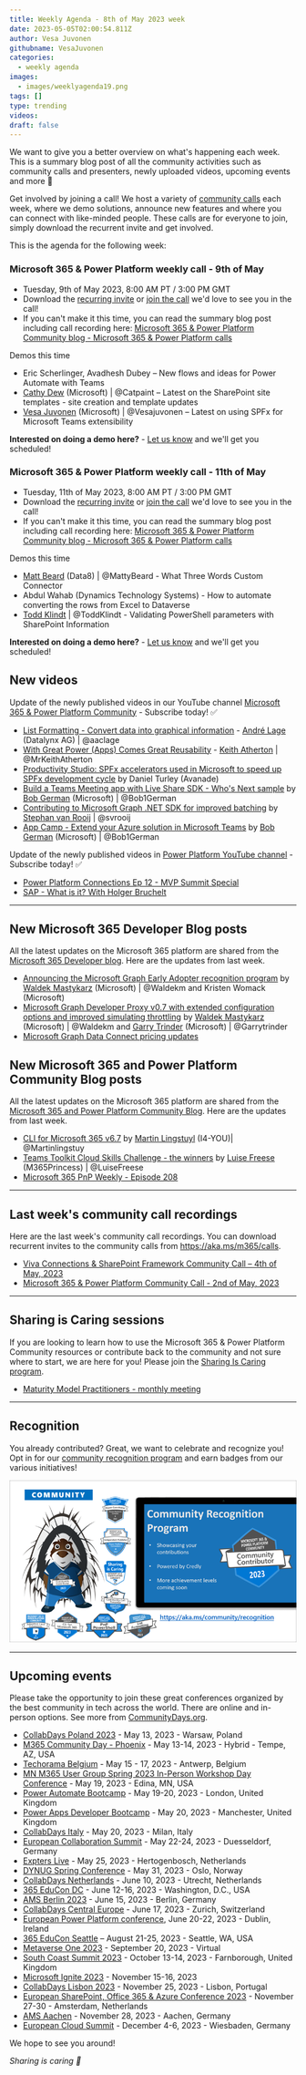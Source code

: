 ```yaml
---
title: Weekly Agenda - 8th of May 2023 week
date: 2023-05-05T02:00:54.811Z
author: Vesa Juvonen
githubname: VesaJuvonen
categories:
  - weekly agenda
images:
  - images/weeklyagenda19.png
tags: []
type: trending
videos:
draft: false
---
```


We want to give you a better overview on what's happening each week. This is a summary blog post of all the community activities such as community calls and presenters, newly uploaded videos, upcoming events and more 🚀

Get involved by joining a call! We host a variety of [community calls](https://aka.ms/community/calls) each week, where we demo solutions, announce new features and where you can connect with like-minded people. These calls are for everyone to join, simply download the recurrent invite and get involved.

This is the agenda for the following week:

### Microsoft 365 & Power Platform weekly call - 9th of May

* Tuesday, 9th of May 2023, 8:00 AM PT / 3:00 PM GMT
* Download the [recurring invite](https://aka.ms/m365-dev-call) or [join the call](https://aka.ms/m365-dev-call-join) we'd love to see you in the call!
* If you can't make it this time, you can read the summary blog post including call recording here: [Microsoft 365 & Power Platform Community blog - Microsoft 365 & Power Platform calls](https://pnp.github.io/blog/categories/microsoft-365-platform-call/)

Demos this time

* Eric Scherlinger, Avadhesh Dubey – New flows and ideas for Power Automate with Teams
* [Cathy Dew](https://twitter.com/catpaint1) (Microsoft) | @Catpaint – Latest on the SharePoint site templates - site creation and template updates
* [Vesa Juvonen](https://twitter.com/vesajuvonen) (Microsoft) | @Vesajuvonen – Latest on using SPFx for Microsoft Teams extensibility


**Interested on doing a demo here?** - [Let us know](https://aka.ms/community/request/demo) and we'll get you scheduled!

### Microsoft 365 & Power Platform weekly call - 11th of May

* Tuesday, 11th of May 2023, 8:00 AM PT / 3:00 PM GMT
* Download the [recurring invite](https://aka.ms/m365-dev-call) or [join the call](https://aka.ms/m365-dev-call-join) we'd love to see you in the call!
* If you can't make it this time, you can read the summary blog post including call recording here: [Microsoft 365 & Power Platform Community blog - Microsoft 365 & Power Platform calls](https://pnp.github.io/blog/categories/microsoft-365-platform-call/)

Demos this time

* [Matt Beard](https://twiter.com/mattybeard) (Data8) | @MattyBeard - What Three Words Custom Connector
* Abdul Wahab (Dynamics Technology Systems) - How to automate converting the rows from Excel to Dataverse
* [Todd Klindt](https://twitter.com/toddklindt) | @ToddKlindt - Validating PowerShell parameters with SharePoint Information


**Interested on doing a demo here?** - [Let us know](https://aka.ms/community/request/demo) and we'll get you scheduled!

## New videos 

Update of the newly published videos in our YouTube channel [Microsoft 365 & Power Platform Community](https://www.youtube.com/channel/UC_mKdhw-V6CeCM7gTo_Iy7w) - Subscribe today! ✅

* [List Formatting - Convert data into graphical information](https://www.youtube.com/watch?v=5wxlN0wlO_g) - [André Lage](https://twitter.com/aaclage) (Datalynx AG) | @aaclage
* [With Great Power (Apps) Comes Great Reusability](https://www.youtube.com/watch?v=vET3pNSyUA8) - [Keith Atherton](https://twitter.com/MrKeithAtherton) | @MrKeithAtherton
* [Productivity Studio: SPFx accelerators used in Microsoft to speed up SPFx development cycle](https://www.youtube.com/watch?v=aMzfCvYmktM) by Daniel Turley (Avanade)
* [Build a Teams Meeting app with Live Share SDK - Who's Next sample](https://www.youtube.com/watch?v=anTDluFV-U8) by [Bob German](https://twitter.com/Bob1German) (Microsoft) | @Bob1German
* [Contributing to Microsoft Graph .NET SDK for improved batching](https://www.youtube.com/watch?v=E3SkCZS5ii4) by [Stephan van Rooij](https://twitter.com/svrooij) | @svrooij
* [App Camp - Extend your Azure solution in Microsoft Teams](https://www.youtube.com/watch?v=PpxBTGKxRn8) by [Bob German](https://twitter.com/Bob1German) (Microsoft) | @Bob1German


Update of the newly published videos in [Power Platform YouTube channel](https://www.youtube.com/@mspowerplatform) - Subscribe today! ✅


* [Power Platform Connections Ep 12 - MVP Summit Special](https://www.youtube.com/watch?v=PnR0L0VMhlc)
* [SAP - What is it? With Holger Bruchelt](https://www.youtube.com/watch?v=k_bi5411Bzk)

---

## New Microsoft 365 Developer Blog posts

All the latest updates on the Microsoft 365 platform are shared from the [Microsoft 365 Developer blog](https://devblogs.microsoft.com/microsoft365dev/). Here are the updates from last week.

* [Announcing the Microsoft Graph Early Adopter recognition program](https://devblogs.microsoft.com/microsoft365dev/microsoft-graph-early-adopter-recognition-program/) by [Waldek Mastykarz](https://twitter.com/waldekm) (Microsoft) | @Waldekm and Kristen Womack (Microsoft)
* [Microsoft Graph Developer Proxy v0.7 with extended configuration options and improved simulating throttling](https://devblogs.microsoft.com/microsoft365dev/microsoft-graph-developer-proxy-v0-7-extended-configuration-options-improved-simulating-throttling/) by [Waldek Mastykarz](https://twitter.com/waldekm) (Microsoft) | @Waldekm and [Garry Trinder](https://twitter.com/garrytrinder) (Microsoft) | @Garrytrinder
* [Microsoft Graph Data Connect pricing updates ](https://devblogs.microsoft.com/microsoft365dev/microsoft-graph-data-connect-pricing-updates/)


## New Microsoft 365 and Power Platform Community Blog posts

All the latest updates on the Microsoft 365 platform are shared from the [Microsoft 365 and Power Platform Community Blog](https://pnp.github.io/blog/). Here are the updates from last week.

* [CLI for Microsoft 365 v6.7](https://pnp.github.io/blog/cli-for-microsoft-365/cli-for-microsoft-365-v6-7/) by [Martin Lingstuyl](https://twitter.com/martinlingstuyl) (I4-YOU)| @Martinlingstuy
* [Teams Toolkit Cloud Skills Challenge - the winners](https://pnp.github.io/blog/post/teams-toolkit-cloud-skills-challenge-winners/) by [Luise Freese](https://twitter.com/LuiseFreese) (M365Princess) | @LuiseFreese
* [Microsoft 365 PnP Weekly - Episode 208](https://pnp.github.io/blog/microsoft-365-pnp-weekly/episode-208/)

---

## Last week's community call recordings

Here are the last week's community call recordings. You can download recurrent invites to the community calls from https://aka.ms/m365/calls.

* [Viva Connections & SharePoint Framework Community Call – 4th of May, 2023](https://pnp.github.io/blog/microsoft-viva-and-spfx-community-call/2023-05-04/)
* [Microsoft 365 & Power Platform Community Call - 2nd of May, 2023](https://pnp.github.io/blog/microsoft-365-platform-community-call/2023-05-02/)

---

## Sharing is Caring sessions

If you are looking to learn how to use the Microsoft 365 & Power Platform Community resources or contribute back to the community and not sure where to start, we are here for you! Please join the [Sharing Is Caring program](https://pnp.github.io/sharing-is-caring/).

* [Maturity Model Practitioners - monthly meeting](https://aka.ms/mm4m365/invite)

---

## Recognition

You already contributed? Great, we want to celebrate and recognize you! Opt in for our [community recognition program](https://pnp.github.io/recognitionprogram/) and earn badges from our various initiatives! 

![together-221201.png](images/community-recognization-program.png)


---

## Upcoming events

Please take the opportunity to join these great conferences organized by the best community in tech across the world. There are online and in-person options. See more from [CommunityDays.org](https://www.communitydays.org/).

* [CollabDays Poland 2023](https://www.communitydays.org/event/2023-05-13/collabdays-poland-2023) - May 13, 2023 - Warsaw, Poland
* [M365 Community Day - Phoenix](https://www.communitydays.org/event/2023-05-13/m365-community-day-phoenix) - May 13-14, 2023 - Hybrid - Tempe, AZ, USA
* [Techorama Belgium](https://www.techorama.be/) - May 15 - 17, 2023 - Antwerp, Belgium
* [MN M365 User Group Spring 2023 In-Person Workshop Day Conference](https://www.communitydays.org/event/2023-05-19/mn-m365-10th-bi-annual-spring-workshop-day) - May 19, 2023 - Edina, MN, USA
* [Power Automate Bootcamp](https://www.communitydays.org/event/2023-05-19/power-automate-bootcamp-2023) - May 19-20, 2023 - London, United Kingdom
* [Power Apps Developer Bootcamp](https://www.communitydays.org/event/2023-05-20/power-apps-developer-bootcamp) - May 20, 2023 - Manchester, United Kingdom
* [CollabDays Italy](https://www.collabdays.org/2023-italy/) - May 20, 2023 - Milan, Italy
* [European Collaboration Summit](https://www.collabsummit.eu/) - May 22-24, 2023 - Duesseldorf, Germany
* [Expters Live](https://www.communitydays.org/event/2023-05-25/experts-live-netherlands) - May 25, 2023 - Hertogenbosch, Netherlands
* [DYNUG Spring Conference](https://www.communitydays.org/event/2023-05-31/dynug-spring-conference) - May 31, 2023 - Oslo, Norway
* [CollabDays Netherlands](https://www.communitydays.org/event/2023-06-10/collabdays-netherlands-2023) - June 10, 2023 - Utrecht, Netherlands
* [365 EduCon DC](https://365educon.com/DC/) - June 12-16, 2023 - Washington, D.C., USA
* [AMS Berlin 2023](https://www.communitydays.org/event/2023-06-15/amsberlin-2023) - June 15, 2023 - Berlin, Germany
* [CollabDays Central Europe](https://www.collabdays.org/2023-ce/) - June 17, 2023 - Zurich, Switzerland
* [European Power Platform conference](https://www.sharepointeurope.com/european-power-platform-conference/), June 20-22, 2023 - Dublin, Ireland
* [365 EduCon Seattle](https://365educon.com/Seattle/) – August 21-25, 2023 - Seattle, WA, USA
* [Metaverse One 2023](https://www.communitydays.org/event/2023-09-20/metaverse-one-2023) - September 20, 2023 - Virtual
* [South Coast Summit 2023](https://www.southcoastsummit.com/) - October 13-14, 2023 - Farnborough, United Kingdom
* [Microsoft Ignite 2023](https://ignite.microsoft.com/) - November 15-16, 2023
* [CollabDays Lisbon 2023](https://www.collabdays.org/2023-lisbon/) - November 25, 2023 - Lisbon, Portugal
* [European SharePoint, Office 365 & Azure Conference 2023](https://www.sharepointeurope.com/) - November 27-30 - Amsterdam, Netherlands
* [AMS Aachen](https://www.communitydays.org/event/2023-11-28/ams-aachen) - November 28, 2023 - Aachen, Germany
* [European Cloud Summit](https://www.cloudsummit.eu/) - December 4-6, 2023 - Wiesbaden, Germany

We hope to see you around!

_Sharing is caring 🧡_
